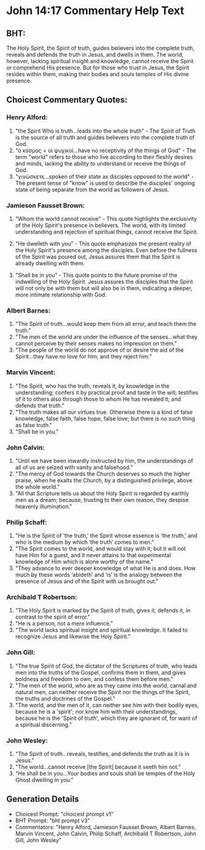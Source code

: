 # John 14:17 Commentary Help Text

## BHT:
The Holy Spirit, the Spirit of truth, guides believers into the complete truth, reveals and defends the truth in Jesus, and dwells in them. The world, however, lacking spiritual insight and knowledge, cannot receive the Spirit or comprehend His presence. But for those who trust in Jesus, the Spirit resides within them, making their bodies and souls temples of His divine presence.

## Choicest Commentary Quotes:
### Henry Alford:
1. "the Spirit Who is truth...leads into the whole truth" - The Spirit of Truth is the source of all truth and guides believers into the complete truth of God.
2. "ὁ κόσμος = οἱ ψυχικοί...have no receptivity of the things of God" - The term "world" refers to those who live according to their fleshly desires and minds, lacking the ability to understand or receive the things of God.
3. "γινώσκετε...spoken of their state as disciples opposed to the world" - The present tense of "know" is used to describe the disciples' ongoing state of being separate from the world as followers of Jesus.

### Jamieson Fausset Brown:
1. "Whom the world cannot receive" - This quote highlights the exclusivity of the Holy Spirit's presence in believers. The world, with its limited understanding and rejection of spiritual things, cannot receive the Spirit. 

2. "He dwelleth with you" - This quote emphasizes the present reality of the Holy Spirit's presence among the disciples. Even before the fullness of the Spirit was poured out, Jesus assures them that the Spirit is already dwelling with them.

3. "Shall be in you" - This quote points to the future promise of the indwelling of the Holy Spirit. Jesus assures the disciples that the Spirit will not only be with them but will also be in them, indicating a deeper, more intimate relationship with God.

### Albert Barnes:
1. "The Spirit of truth...would keep them from all error, and teach them the truth." 
2. "The men of the world are under the influence of the senses...what they cannot perceive by their senses makes no impression on them."
3. "The people of the world do not approve of or desire the aid of the Spirit...they have no love for him, and they reject him."

### Marvin Vincent:
1. "The Spirit, who has the truth, reveals it, by knowledge in the understanding; confers it by practical proof and taste in the will; testifies of it to others also through those to whom He has revealed it; and defends that truth." 
2. "The truth makes all our virtues true. Otherwise there is a kind of false knowledge, false faith, false hope, false love; but there is no such thing as false truth." 
3. "Shall be in you."

### John Calvin:
1. "Until we have been inwardly instructed by him, the understandings of all of us are seized with vanity and falsehood."
2. "The mercy of God towards the Church deserves so much the higher praise, when he exalts the Church, by a distinguished privilege, above the whole world."
3. "All that Scripture tells us about the Holy Spirit is regarded by earthly men as a dream; because, trusting to their own reason, they despise heavenly illumination."

### Philip Schaff:
1. "He is the Spirit of ‘the truth,’ the Spirit whose essence is ‘the truth,’ and who is the medium by which ‘the truth’ comes to men."
2. "The Spirit comes to the world, and would stay with it; but it will not have Him for a guest, and it never attains to that experimental knowledge of Him which is alone worthy of the name."
3. "They advance to ever deeper knowledge of what He is and does. How much by these words ‘abideth’ and ‘is’ is the analogy between the presence of Jesus and of the Spirit with us brought out."

### Archibald T Robertson:
1. "The Holy Spirit is marked by the Spirit of truth, gives it, defends it, in contrast to the spirit of error."
2. "He is a person, not a mere influence."
3. "The world lacks spiritual insight and spiritual knowledge. It failed to recognize Jesus and likewise the Holy Spirit."

### John Gill:
1. "The true Spirit of God, the dictator of the Scriptures of truth, who leads men into the truths of the Gospel, confirms them in them, and gives boldness and freedom to own, and confess them before men."
2. "The men of the world, who are as they came into the world, carnal and natural men, can neither receive the Spirit nor the things of the Spirit, the truths and doctrines of the Gospel."
3. "The world, and the men of it, can neither see him with their bodily eyes, because he is a 'spirit'; nor know him with their understandings, because he is the 'Spirit of truth', which they are ignorant of, for want of a spiritual discerning."

### John Wesley:
1. "The Spirit of truth...reveals, testifies, and defends the truth as it is in Jesus." 
2. "The world...cannot receive [the Spirit] because it seeth him not." 
3. "He shall be in you...Your bodies and souls shall be temples of the Holy Ghost dwelling in you."


## Generation Details
- Choicest Prompt: "choicest prompt v1"
- BHT Prompt: "bht prompt v3"
- Commentators: "Henry Alford, Jamieson Fausset Brown, Albert Barnes, Marvin Vincent, John Calvin, Philip Schaff, Archibald T Robertson, John Gill, John Wesley"
